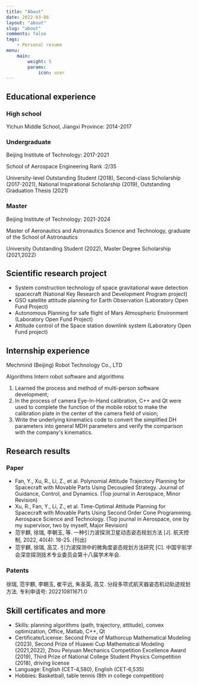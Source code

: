 ```yaml
---
title: "About"
date: 2022-03-06
layout: "about"
slug: "about"
comments: false
tags:
    - Personal resume
menu:
    main:
        weight: 5
        params: 
            icon: user
---
```


## Educational experience

### High school

Yichun Middle School, Jiangxi Province: 2014-2017

### Undergraduate

Beijing Institute of Technology: 2017-2021

School of Aerospace Engineering Rank :2/35

University-level Outstanding Student (2018), Second-class Scholarship (2017-2021), National Inspirational Scholarship (2019), Outstanding Graduation Thesis (2021)

### Master

Beijing Institute of Technology: 2021-2024

Master of Aeronautics and Astronautics Science and Technology, graduate of the School of Astronautics

University Outstanding Student (2022), Master Degree Scholarship (2021,2022)

## Scientific research project

- System construction technology of space gravitational wave detection spacecraft (National Key Research and Development Program project)
- GSO satellite attitude planning for Earth Observation (Laboratory Open Fund Project)
- Autonomous Planning for safe flight of Mars Atmospheric Environment (Laboratory Open Fund Project)
- Attitude control of the Space station downlink system (Laboratory Open Fund project)

## Internship experience

Mechmind (Beijing) Robot Technology Co., LTD

Algorithms Intern robot software and algorithms

1. Learned the process and method of multi-person software development;
2. In the process of camera Eye-In-Hand calibration, C++ and Qt were used to complete the function of the mobile robot to make the calibration plate in the center of the camera field of vision;
3. Write the underlying kinematics code to convert the simplified DH parameters into general MDH parameters and verify the comparison with the company's kinematics.

## Research results

### Paper

- Fan, Y., Xu, R., Li, Z., et al. Polynomial Attitude Trajectory Planning for Spacecraft with Movable Parts Using Decoupled Strategy. Journal of Guidance, Control, and Dynamics. (Top journal in Aerospace, Minor Revision)
- Xu, R., Fan, Y., Li, Z., et al. Time-Optimal Attitude Planning for Spacecraft with Movable Parts Using Second Order Cone Programming. Aerospace Science and Technology. (Top journal in Aerospace, one by my supervisor, two by myself, Major Revision)
- 范宇麒, 徐瑞, 李朝玉, 等. 一种引力波探测卫星动态姿态规划方法 [J]. 航天控制, 2022, 40(4): 18-25. (刊出)
- 范宇麒, 徐瑞, 高艾. 引力波探测中的微角度姿态规划方法研究 [C]. 中国宇航学会深空探测技术专业委员会第十八届学术年会.

### Patents

徐瑞, 范宇麒, 李朝玉, 崔平远, 朱圣英, 高艾. 分段多项式航天器姿态机动轨迹规划方法. 专利申请号: 202210811671.0

## Skill certificates and more

- Skills: planning algorithms (path, trajectory, attitude), convex optimization, Office, Matlab, C++, Qt
- Certificate/License: Second Prize of Mathorcup Mathematical Modeling (2023), Second Prize of Huawei Cup Mathematical Modeling (2021,2022), Zhou Peiyuan Mechanics Competition Excellence Award (2019), Third Prize of National College Student Physics Competition (2018), driving license
- Language: English (CET-4,580), English (CET-6,535)
- Hobbies: Basketball, table tennis (8th in college competition)